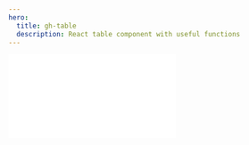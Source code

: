 ```yaml
---
hero:
  title: gh-table
  description: React table component with useful functions
---
```



<embed src="../README.md"></embed>
